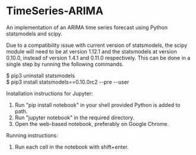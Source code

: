 # TimeSeries-ARIMA
An implementation of an ARIMA time series forecast using Python statsmodels and scipy.

Due to a compatibility issue with current version of statsmodels, the scipy module will need to be at version 1.12.1 and the statsmodels at version 0.10.0, instead of version 1.4.1 and 0.11.0 respectively. This can be done in a single step by running the following commands.

$ pip3 uninstall statsmodels <br>
$ pip3 install statsmodels==0.10.0rc2 --pre --user


Installation instructions for Jupyter:

1. Run "pip install notebook" in your shell provided Python is added to path.
2. Run "jupyter notebook" in the required directory.
3. Open the web-based notebook, preferably on Google Chrome.

Running instructions:

1. Run each cell in the notebook with shift+enter.
